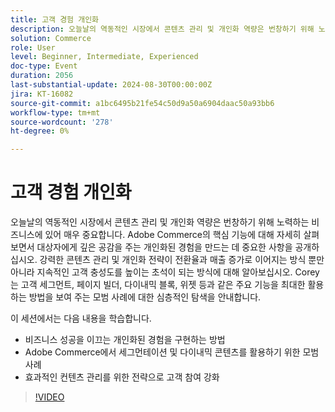 ```yaml
---
title: 고객 경험 개인화
description: 오늘날의 역동적인 시장에서 콘텐츠 관리 및 개인화 역량은 번창하기 위해 노력하는 비즈니스에 있어 매우 중요합니다. Adobe Commerce의 핵심 기능에 대해 자세히 살펴보면서 대상자에게 깊은 공감을 주는 개인화된 경험을 만드는 데 중요한 사항을 공개하십시오. 강력한 콘텐츠 관리 및 개인화 전략이 전환율과 매출 증가로 이어지는 방식 뿐만 아니라 지속적인 고객 충성도를 높이는 초석이 되는 방식에 대해 알아보십시오. Corey는 고객 세그먼트, 페이지 빌더, 다이내믹 블록, 위젯 등과 같은 주요 기능을 최대한 활용하는 방법을 보여 주는 모범 사례에 대한 심층적인 탐색을 안내합니다. 이 세션에서는 비즈니스 성공을 이끄는 개인화된 경험을 구현하는 방법 Adobe Commerce 전략의 세분화 및 동적 콘텐츠를 활용하여 고객 참여를 향상시킬 수 있는 모범 사례 를 알아봅니다
solution: Commerce
role: User
level: Beginner, Intermediate, Experienced
doc-type: Event
duration: 2056
last-substantial-update: 2024-08-30T00:00:00Z
jira: KT-16082
source-git-commit: a1bc6495b21fe54c50d9a50a6904daac50a93bb6
workflow-type: tm+mt
source-wordcount: '278'
ht-degree: 0%

---
```



# 고객 경험 개인화

오늘날의 역동적인 시장에서 콘텐츠 관리 및 개인화 역량은 번창하기 위해 노력하는 비즈니스에 있어 매우 중요합니다. Adobe Commerce의 핵심 기능에 대해 자세히 살펴보면서 대상자에게 깊은 공감을 주는 개인화된 경험을 만드는 데 중요한 사항을 공개하십시오. 강력한 콘텐츠 관리 및 개인화 전략이 전환율과 매출 증가로 이어지는 방식 뿐만 아니라 지속적인 고객 충성도를 높이는 초석이 되는 방식에 대해 알아보십시오. Corey는 고객 세그먼트, 페이지 빌더, 다이내믹 블록, 위젯 등과 같은 주요 기능을 최대한 활용하는 방법을 보여 주는 모범 사례에 대한 심층적인 탐색을 안내합니다.

이 세션에서는 다음 내용을 학습합니다.

* 비즈니스 성공을 이끄는 개인화된 경험을 구현하는 방법
* Adobe Commerce에서 세그먼테이션 및 다이내믹 콘텐츠를 활용하기 위한 모범 사례
* 효과적인 컨텐츠 관리를 위한 전략으로 고객 참여 강화

>[!VIDEO](https://video.tv.adobe.com/v/3456947/?learn=on&captions=kor)
